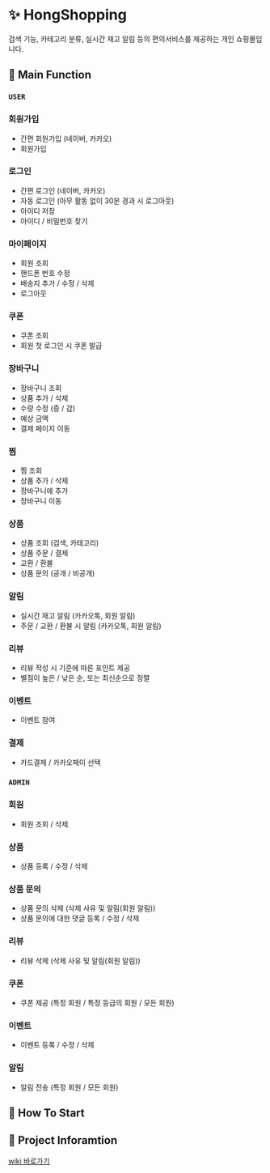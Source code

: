 # :sparkles: HongShopping
검색 기능, 카테고리 분류, 실시간 재고 알림 등의 편의서비스를 제공하는 개인 쇼핑몰입니다.   

## 🚀 Main Function   
### `USER`
### 회원가입
- 간편 회원가입 (네이버, 카카오)
- 회원가입 

### 로그인
- 간편 로그인 (네이버, 카카오)
- 자동 로그인 (아무 활동 없이 30분 경과 시 로그아웃)
- 아이디 저장
- 아이디 / 비밀번호 찾기

### 마이페이지
- 회원 조회
- 핸드폰 번호 수정
- 배송지 추가 / 수정 / 삭제
- 로그아웃

### 쿠폰
- 쿠폰 조회
- 회원 첫 로그인 시 쿠폰 발급
  
### 장바구니
- 장바구니 조회
- 상품 추가 / 삭제
- 수량 수정 (증 / 감)
- 예상 금액
- 결제 페이지 이동

### 찜
- 찜 조회
- 상품 추가 / 삭제
- 장바구니에 추가
- 장바구니 이동

### 상품
- 상품 조회 (검색, 카테고리)
- 상품 주문 / 결제
- 교환 / 환불
- 상품 문의 (공개 / 비공개)
  
### 알림
- 실시간 재고 알림 (카카오톡, 회원 알림)
- 주문 / 교환 / 환불 시 알림 (카카오톡, 회원 알림)

### 리뷰
- 리뷰 작성 시 기준에 따른 포인트 제공
- 별점이 높은 / 낮은 순, 또는 최신순으로 정렬 
  
### 이벤트
- 이벤트 참여 

### 결제
- 카드결제 / 카카오페이 선택
  
### `ADMIN`
### 회원 
- 회원 조회 / 삭제
  
### 상품 
- 상품 등록 / 수정 / 삭제

### 상품 문의
- 상품 문의 삭제 (삭제 사유 및 알림(회원 알림))
- 상품 문의에 대한 댓글 등록 / 수정 / 삭제

### 리뷰
- 리뷰 삭제 (삭제 사유 및 알림(회원 알림))
  
### 쿠폰
- 쿠폰 제공 (특정 회원 / 특정 등급의 회원 / 모든 회원)

### 이벤트 
- 이벤트 등록 / 수정 / 삭제

### 알림
- 알림 전송 (특정 회원 / 모든 회원)

## 🚀 How To Start

## 🚀 Project Inforamtion
[wiki 바로가기](https://github.com/jhmin99/shoppingmall/wiki)

